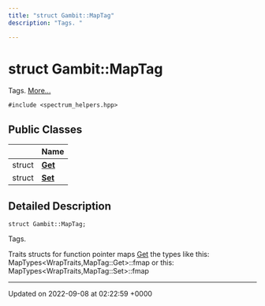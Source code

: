 ```yaml
---
title: "struct Gambit::MapTag"
description: "Tags. "

---
```


# struct Gambit::MapTag



Tags.  [More...](#detailed-description)


`#include <spectrum_helpers.hpp>`

## Public Classes

|                | Name           |
| -------------- | -------------- |
| struct | **[Get](/documentation/code/classes/structgambit_1_1maptag_1_1get/)**  |
| struct | **[Set](/documentation/code/classes/structgambit_1_1maptag_1_1set/)**  |

## Detailed Description

```
struct Gambit::MapTag;
```

Tags. 

Traits structs for function pointer maps [Get](/documentation/code/classes/structgambit_1_1maptag_1_1get/) the types like this: MapTypes<WrapTraits,MapTag::Get>::fmap or this: MapTypes<WrapTraits,MapTag::Set>::fmap 

-------------------------------

Updated on 2022-09-08 at 02:22:59 +0000